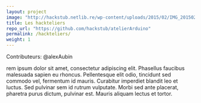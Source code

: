 ```yaml
---
layout: project
image: "http://hackstub.netlib.re/wp-content/uploads/2015/02/IMG_20150208_154554-1024x759.jpg"
title: Les hackteliers
repo_url: "https://github.com/hackstub/atelierArduino"
permalink: /hackteliers/
weight: 1
---
```

Contributeurs: @alexAubin


rem ipsum dolor sit amet, consectetur adipiscing elit. Phasellus faucibus malesuada sapien eu rhoncus. Pellentesque elit odio, tincidunt sed commodo vel, fermentum id mauris. Curabitur imperdiet blandit leo et luctus. Sed pulvinar sem id rutrum vulputate. Morbi sed ante placerat, pharetra purus dictum, pulvinar est. Mauris aliquam lectus et tortor.
